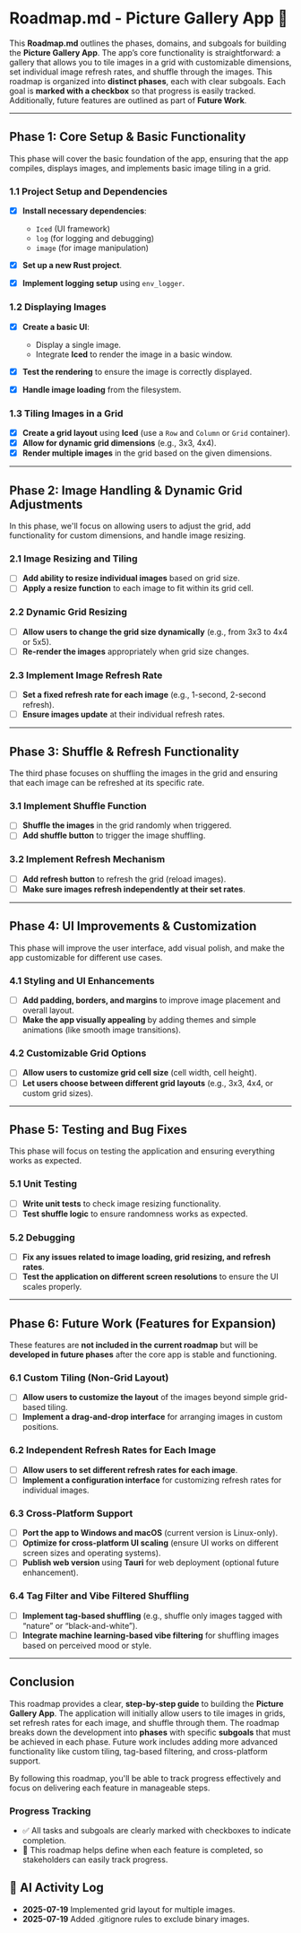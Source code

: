 # **Roadmap.md** - **Picture Gallery App** 🎨

This **Roadmap.md** outlines the phases, domains, and subgoals for building the **Picture Gallery App**. The app’s core functionality is straightforward: a gallery that allows you to tile images in a grid with customizable dimensions, set individual image refresh rates, and shuffle through the images. This roadmap is organized into **distinct phases**, each with clear subgoals. Each goal is **marked with a checkbox** so that progress is easily tracked. Additionally, future features are outlined as part of **Future Work**.

---

## **Phase 1: Core Setup & Basic Functionality**

This phase will cover the basic foundation of the app, ensuring that the app compiles, displays images, and implements basic image tiling in a grid.

### **1.1 Project Setup and Dependencies**

* [x] **Install necessary dependencies**:

  * `Iced` (UI framework)
  * `log` (for logging and debugging)
  * `image` (for image manipulation)
* [x] **Set up a new Rust project**.
* [x] **Implement logging setup** using `env_logger`.

### **1.2 Displaying Images**

* [x] **Create a basic UI**:

  * Display a single image.
  * Integrate **Iced** to render the image in a basic window.
* [x] **Test the rendering** to ensure the image is correctly displayed.
* [x] **Handle image loading** from the filesystem.

### **1.3 Tiling Images in a Grid**

* [x] **Create a grid layout** using **Iced** (use a `Row` and `Column` or `Grid` container).
* [x] **Allow for dynamic grid dimensions** (e.g., 3x3, 4x4).
* [x] **Render multiple images** in the grid based on the given dimensions.

---

## **Phase 2: Image Handling & Dynamic Grid Adjustments**

In this phase, we'll focus on allowing users to adjust the grid, add functionality for custom dimensions, and handle image resizing.

### **2.1 Image Resizing and Tiling**

* [ ] **Add ability to resize individual images** based on grid size.
* [ ] **Apply a resize function** to each image to fit within its grid cell.

### **2.2 Dynamic Grid Resizing**

* [ ] **Allow users to change the grid size dynamically** (e.g., from 3x3 to 4x4 or 5x5).
* [ ] **Re-render the images** appropriately when grid size changes.

### **2.3 Implement Image Refresh Rate**

* [ ] **Set a fixed refresh rate for each image** (e.g., 1-second, 2-second refresh).
* [ ] **Ensure images update** at their individual refresh rates.

---

## **Phase 3: Shuffle & Refresh Functionality**

The third phase focuses on shuffling the images in the grid and ensuring that each image can be refreshed at its specific rate.

### **3.1 Implement Shuffle Function**

* [ ] **Shuffle the images** in the grid randomly when triggered.
* [ ] **Add shuffle button** to trigger the image shuffling.

### **3.2 Implement Refresh Mechanism**

* [ ] **Add refresh button** to refresh the grid (reload images).
* [ ] **Make sure images refresh independently at their set rates**.

---

## **Phase 4: UI Improvements & Customization**

This phase will improve the user interface, add visual polish, and make the app customizable for different use cases.

### **4.1 Styling and UI Enhancements**

* [ ] **Add padding, borders, and margins** to improve image placement and overall layout.
* [ ] **Make the app visually appealing** by adding themes and simple animations (like smooth image transitions).

### **4.2 Customizable Grid Options**

* [ ] **Allow users to customize grid cell size** (cell width, cell height).
* [ ] **Let users choose between different grid layouts** (e.g., 3x3, 4x4, or custom grid sizes).

---

## **Phase 5: Testing and Bug Fixes**

This phase will focus on testing the application and ensuring everything works as expected.

### **5.1 Unit Testing**

* [ ] **Write unit tests** to check image resizing functionality.
* [ ] **Test shuffle logic** to ensure randomness works as expected.

### **5.2 Debugging**

* [ ] **Fix any issues related to image loading, grid resizing, and refresh rates**.
* [ ] **Test the application on different screen resolutions** to ensure the UI scales properly.

---

## **Phase 6: Future Work (Features for Expansion)**

These features are **not included in the current roadmap** but will be **developed in future phases** after the core app is stable and functioning.

### **6.1 Custom Tiling (Non-Grid Layout)**

* [ ] **Allow users to customize the layout** of the images beyond simple grid-based tiling.
* [ ] **Implement a drag-and-drop interface** for arranging images in custom positions.

### **6.2 Independent Refresh Rates for Each Image**

* [ ] **Allow users to set different refresh rates for each image**.
* [ ] **Implement a configuration interface** for customizing refresh rates for individual images.

### **6.3 Cross-Platform Support**

* [ ] **Port the app to Windows and macOS** (current version is Linux-only).
* [ ] **Optimize for cross-platform UI scaling** (ensure UI works on different screen sizes and operating systems).
* [ ] **Publish web version** using **Tauri** for web deployment (optional future enhancement).

### **6.4 Tag Filter and Vibe Filtered Shuffling**

* [ ] **Implement tag-based shuffling** (e.g., shuffle only images tagged with “nature” or “black-and-white”).
* [ ] **Integrate machine learning-based vibe filtering** for shuffling images based on perceived mood or style.

---

## **Conclusion**

This roadmap provides a clear, **step-by-step guide** to building the **Picture Gallery App**. The application will initially allow users to tile images in grids, set refresh rates for each image, and shuffle through them. The roadmap breaks down the development into **phases** with specific **subgoals** that must be achieved in each phase. Future work includes adding more advanced functionality like custom tiling, tag-based filtering, and cross-platform support.

By following this roadmap, you'll be able to track progress effectively and focus on delivering each feature in manageable steps.

### **Progress Tracking**

* ✅ All tasks and subgoals are clearly marked with checkboxes to indicate completion.
* 📅 This roadmap helps define when each feature is completed, so stakeholders can easily track progress.

## 📝 AI Activity Log

- **2025-07-19** Implemented grid layout for multiple images.
- **2025-07-19** Added .gitignore rules to exclude binary images.

